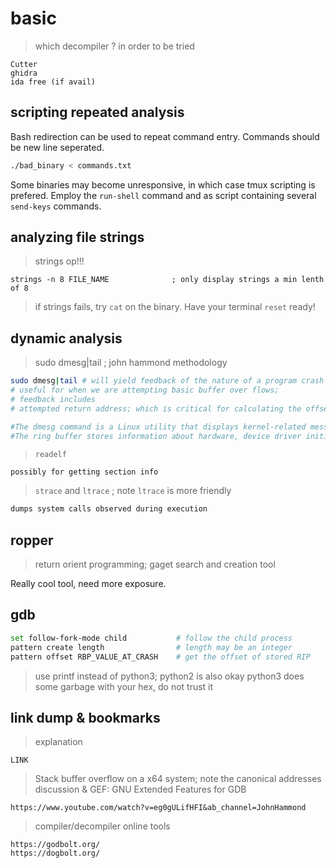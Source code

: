 # basic

> which decompiler ?  in order to be tried
```
Cutter
ghidra
ida free (if avail)
```

## scripting repeated analysis

Bash redirection can be used to repeat command entry. Commands should be new line seperated. 

```bash
./bad_binary < commands.txt
```

Some binaries may become unresponsive, in which case tmux scripting is prefered. Employ the `run-shell` command and as script containing several `send-keys` commands. 

## analyzing file strings

> strings op!!!
```
strings -n 8 FILE_NAME  			; only display strings a min lenth of 8
```

> if strings fails, try `cat` on the binary. Have your terminal `reset` ready!


## dynamic analysis

> sudo dmesg|tail ; john hammond methodology
```sh
sudo dmesg|tail # will yield feedback of the nature of a program crash
# useful for when we are attempting basic buffer over flows;
# feedback includes
# attempted return address; which is critical for calculating the offset required for the first return in ROP chain

#The dmesg command is a Linux utility that displays kernel-related messages retrieved from the kernel ring buffer. 
#The ring buffer stores information about hardware, device driver initialization, and messages from kernel modules that take place during system startup.
```

> `readelf`
```cmd
possibly for getting section info
```

> `strace` and `ltrace` ; note `ltrace` is more friendly
```cmd
dumps system calls observed during execution
```

## ropper

> return orient programming; gaget search and creation tool

Really cool tool, need more exposure.


## gdb

```sh
set follow-fork-mode child           # follow the child process 
pattern create length                # length may be an integer
pattern offset RBP_VALUE_AT_CRASH    # get the offset of stored RIP
```

> use printf instead of python3; python2 is also okay
> python3 does some garbage with your hex, do not trust it



## link dump & bookmarks

> explanation
```
LINK
```

> Stack buffer overflow on a x64 system; note the canonical addresses discussion & GEF: GNU Extended Features for GDB
```
https://www.youtube.com/watch?v=eg0gULifHFI&ab_channel=JohnHammond
```

> compiler/decompiler online tools
```
https://godbolt.org/
https://dogbolt.org/
```


